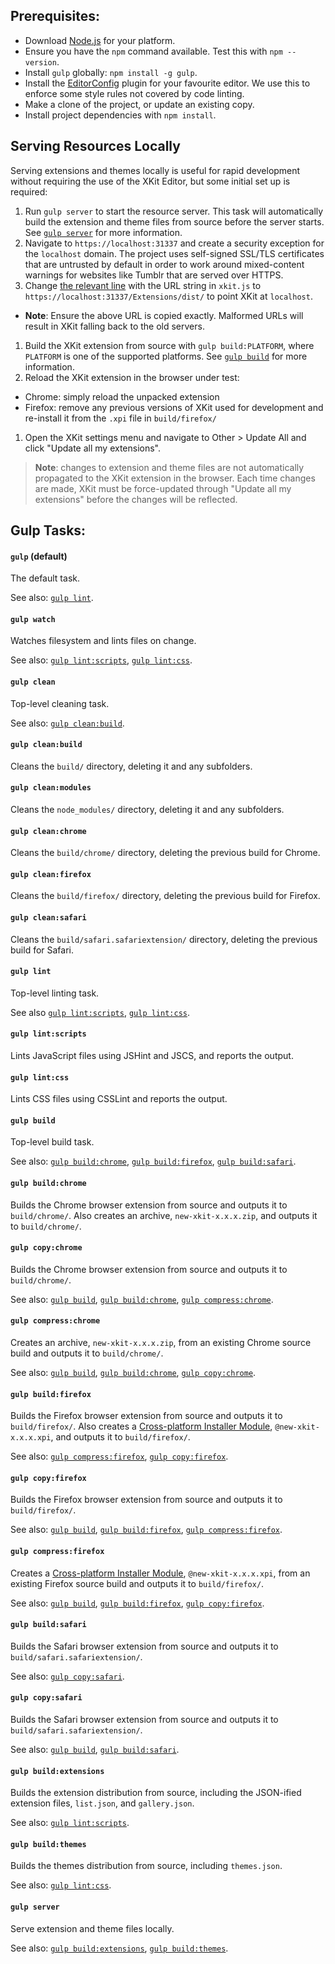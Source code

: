 ## Prerequisites:

* Download [Node.js](https://nodejs.org/download/) for your platform.
* Ensure you have the `npm` command available.  Test this with `npm --version`.
* Install `gulp` globally: `npm install -g gulp`.
* Install the [EditorConfig](http://editorconfig.org/#download) plugin for your favourite editor.  We use this to enforce some style rules not covered by code linting.
* Make a clone of the project, or update an existing copy.
* Install project dependencies with `npm install`.

## Serving Resources Locally

Serving extensions and themes locally is useful for rapid development without requiring the use of the XKit Editor, but some initial set up is required:

1. Run `gulp server` to start the resource server.  This task will automatically build the extension and theme files from source before the server starts.  See [`gulp server`](#gulp-server) for more information.
1. Navigate to `https://localhost:31337` and create a security exception for the `localhost` domain.  The project uses self-signed SSL/TLS certificates that are untrusted by default in order to work around mixed-content warnings for websites like Tumblr that are served over HTTPS.
1. Change [the relevant line](https://github.com/new-xkit/XKit/blob/db88af1f6d232a4f3e8ba4626f28a0d64240e2a0/xkit.js#L233) with the URL string in `xkit.js` to `https://localhost:31337/Extensions/dist/` to point XKit at `localhost`.
  - **Note**: Ensure the above URL is copied exactly.  Malformed URLs will result in XKit falling back to the old servers.
1. Build the XKit extension from source with `gulp build:PLATFORM`, where `PLATFORM` is one of the supported platforms.  See [`gulp build`](#gulp-build) for more information.
1. Reload the XKit extension in the browser under test:
  - Chrome: simply reload the unpacked extension
  - Firefox: remove any previous versions of XKit used for development and re-install it from the `.xpi` file in `build/firefox/`
1. Open the XKit settings menu and navigate to Other > Update All and click "Update all my extensions".

> **Note**: changes to extension and theme files are not automatically propagated to the XKit extension in the browser.  Each time changes are made, XKit must be force-updated through "Update all my extensions" before the changes will be reflected.

## Gulp Tasks:

#### `gulp` (default)

The default task.

See also: [`gulp lint`](#gulp-lint).

#### `gulp watch`

Watches filesystem and lints files on change.

See also: [`gulp lint:scripts`](#gulp-lintscripts), [`gulp lint:css`](#gulp-lintcss).

#### `gulp clean`

Top-level cleaning task.

See also: [`gulp clean:build`](#gulp-cleanbuild).

#### `gulp clean:build`

Cleans the `build/` directory, deleting it and any subfolders.

#### `gulp clean:modules`

Cleans the `node_modules/` directory, deleting it and any subfolders.

#### `gulp clean:chrome`

Cleans the `build/chrome/` directory, deleting the previous build for Chrome.

#### `gulp clean:firefox`

Cleans the `build/firefox/` directory, deleting the previous build for Firefox.

#### `gulp clean:safari`

Cleans the `build/safari.safariextension/` directory, deleting the previous build for Safari.

#### `gulp lint`

Top-level linting task.

See also [`gulp lint:scripts`](#gulp-lintscripts), [`gulp lint:css`](#gulp-lintcss).

#### `gulp lint:scripts`

Lints JavaScript files using JSHint and JSCS, and reports the output.

#### `gulp lint:css`

Lints CSS files using CSSLint and reports the output.

#### `gulp build`

Top-level build task.

See also: [`gulp build:chrome`](#gulp-buildchrome), [`gulp build:firefox`](#gulp-buildfirefox), [`gulp build:safari`](#gulp-buildsafari).

#### `gulp build:chrome`

Builds the Chrome browser extension from source and outputs it to `build/chrome/`.  Also creates an archive, `new-xkit-x.x.x.zip`, and outputs it to `build/chrome/`.

#### `gulp copy:chrome`

Builds the Chrome browser extension from source and outputs it to `build/chrome/`.

See also: [`gulp build`](#gulp-build), [`gulp build:chrome`](#gulp-buildchrome), [`gulp compress:chrome`](#gulp-compresschrome).

#### `gulp compress:chrome`

Creates an archive, `new-xkit-x.x.x.zip`, from an existing Chrome source build and outputs it to `build/chrome/`.

See also: [`gulp build`](#gulp-build), [`gulp build:chrome`](#gulp-buildchrome), [`gulp copy:chrome`](#gulp-copychrome).

#### `gulp build:firefox`

Builds the Firefox browser extension from source and outputs it to `build/firefox/`.  Also creates a [Cross-platform Installer Module](https://developer.mozilla.org/en/docs/XPI), `@new-xkit-x.x.x.xpi`, and outputs it to `build/firefox/`.

See also: [`gulp compress:firefox`](#gulp-compressfirefox), [`gulp copy:firefox`](#gulp-copyfirefox).

#### `gulp copy:firefox`

Builds the Firefox browser extension from source and outputs it to `build/firefox/`.

See also: [`gulp build`](#gulp-build), [`gulp build:firefox`](#gulp-buildfirefox), [`gulp compress:firefox`](#gulp-compressfirefox).

#### `gulp compress:firefox`

Creates a [Cross-platform Installer Module](https://developer.mozilla.org/en/docs/XPI), `@new-xkit-x.x.x.xpi`, from an existing Firefox source build and outputs it to `build/firefox/`.

See also: [`gulp build`](#gulp-build), [`gulp build:firefox`](#gulp-buildfirefox), [`gulp copy:firefox`](#gulp-copyfirefox).

#### `gulp build:safari`

Builds the Safari browser extension from source and outputs it to `build/safari.safariextension/`.

See also: [`gulp copy:safari`](#gulp-copysafari).

#### `gulp copy:safari`

Builds the Safari browser extension from source and outputs it to `build/safari.safariextension/`.

See also: [`gulp build`](#gulp-build), [`gulp build:safari`](#gulp-buildsafari).

#### `gulp build:extensions`

Builds the extension distribution from source, including the JSON-ified extension files, `list.json`, and `gallery.json`.

See also: [`gulp lint:scripts`](#gulp-lintscripts).

#### `gulp build:themes`

Builds the themes distribution from source, including `themes.json`.

See also: [`gulp lint:css`](#gulp-lintcss).

#### `gulp server`

Serve extension and theme files locally.

See also: [`gulp build:extensions`](#gulp-buildextensions), [`gulp build:themes`](#gulp-buildthemes).